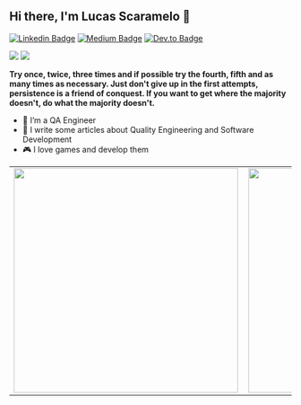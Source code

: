 ## Hi there, I'm Lucas Scaramelo 👋

[![Linkedin Badge](https://img.shields.io/badge/-Add&nbsp;Me-blue?style=flat-square&logo=Linkedin&logoColor=white&link=https://www.linkedin.com/in/lucas-scaramelo-77b74116b/)](https://www.linkedin.com/in/lucas-scaramelo-77b74116b/)
[![Medium Badge](https://img.shields.io/badge/-Follow&nbsp;Me-black?style=flat-square&logo=Medium&logoColor=white&link=https://medium.com/@lucas.scaramelo)](https://scaramelo.medium.com/)
[![Dev.to Badge](https://img.shields.io/badge/-Follow&nbsp;Me-black?style=flat-square&logo=dev.to&logoColor=white&link=https://dev.to/lscaramelo)](https://dev.to/lscaramelo)
 <p>
    <img src="https://img.shields.io/badge/Back End-Java-f55247"/>
    <img src="https://img.shields.io/badge/Back End-.Net-0000FF"/>
</p>

**Try once, twice, three times and if possible try the fourth, fifth and as many times as necessary. Just don't give up in the first attempts, persistence is a friend of conquest. If you want to get where the majority doesn't, do what the majority doesn't.**
<br/>
* 🤖  I’m a QA Engineer 
* 🚀  I write some articles about Quality Engineering and Software Development
* 🎮  I love games and develop them

<center>
<table>
  <tr>
      <td><img width="400px" align="left" src="https://github-readme-stats.vercel.app/api/top-langs/?username=lucasscaramelo&hide=html&layout=compact&theme=dark" /></td>
      <td><img width="400px" align="left" src= "https://github-readme-stats.vercel.app/api?username=lucasscaramelo&show_icons=true&theme=dark" /></td>
  </tr>  
</table>
</center>



